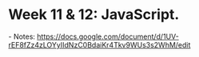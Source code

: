 # Week 11 & 12: JavaScript. 

\- Notes: https://docs.google.com/document/d/1UV-rEF8fZz4zLOYyIIdNzC0BdaiKr4Tkv9WUs3s2WhM/edit
